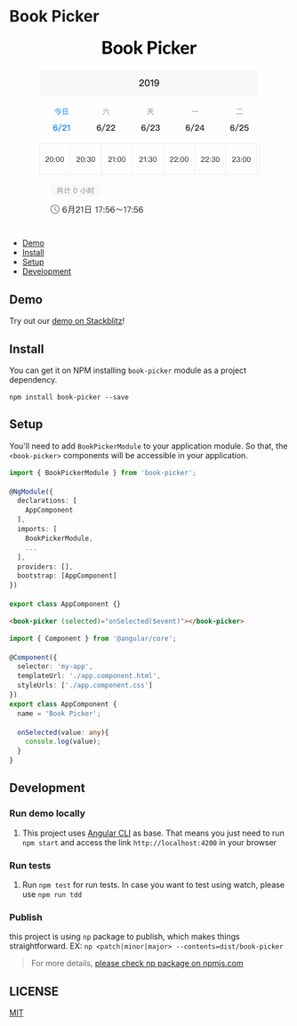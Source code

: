 # Book Picker

<p align="center">
  <img width="409" height="331" src="https://raw.githubusercontent.com/ymxk/book-picker/master/book-picker.gif">
</p>

##

- [Demo](#demo)
- [Install](#install)
- [Setup](#setup)
- [Development](#development)

## Demo

Try out our [demo on Stackblitz](https://stackblitz.com/edit/book-picker)!

## Install

You can get it on NPM installing `book-picker` module as a project dependency.

```shell
npm install book-picker --save
```

## Setup

You'll need to add `BookPickerModule` to your application module. So that, the `<book-picker>` components will be accessible in your application.

```typescript
import { BookPickerModule } from 'book-picker';

@NgModule({
  declarations: [
    AppComponent
  ],
  imports: [
    BookPickerModule,
    ...
  ],
  providers: [],
  bootstrap: [AppComponent]
})

export class AppComponent {}

```

```html
<book-picker (selected)="onSelected($event)"></book-picker>
```

```typescript
import { Component } from '@angular/core';

@Component({
  selector: 'my-app',
  templateUrl: './app.component.html',
  styleUrls: ['./app.component.css']
})
export class AppComponent {
  name = 'Book Picker';

  onSelected(value: any){
    console.log(value);
  }
}

```

## Development

### Run demo locally

1. This project uses [Angular CLI](https://cli.angular.io/) as base. That means you just need to run `npm start` and access the link `http://localhost:4200` in your browser

### Run tests

1. Run `npm test` for run tests. In case you want to test using watch, please use `npm run tdd`

### Publish

this project is using `np` package to publish, which makes things straightforward. EX: `np <patch|minor|major> --contents=dist/book-picker`

> For more details, [please check np package on npmjs.com](https://www.npmjs.com/package/np)

## LICENSE
[MIT](LICENSE)

